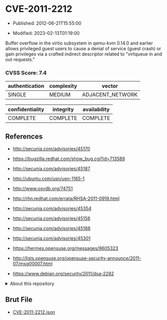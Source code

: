 # CVE-2011-2212

- Published: 2012-06-21T15:55:00

- Modified: 2023-02-13T01:19:00

Buffer overflow in the virtio subsystem in qemu-kvm 0.14.0 and earlier allows privileged guest users to cause a denial of service (guest crash) or gain privileges via a crafted indirect descriptor related to "virtqueue in and out requests."

### CVSS Score: **7.4**

| authentication | complexity | vector |
| --- | --- | --- |
| SINGLE | MEDIUM | ADJACENT_NETWORK |

| confidentiality | integrity | availability |
| --- | --- | --- |
| COMPLETE | COMPLETE | COMPLETE |

## References

* http://secunia.com/advisories/45170

* https://bugzilla.redhat.com/show_bug.cgi?id=713589

* http://secunia.com/advisories/45187

* http://ubuntu.com/usn/usn-1165-1

* http://www.osvdb.org/74751

* http://rhn.redhat.com/errata/RHSA-2011-0919.html

* http://secunia.com/advisories/45354

* http://secunia.com/advisories/45158

* http://secunia.com/advisories/45188

* http://secunia.com/advisories/45301

* https://hermes.opensuse.org/messages/9605323

* http://lists.opensuse.org/opensuse-security-announce/2011-07/msg00007.html

* https://www.debian.org/security/2011/dsa-2282

<details>
<summary>About this repository</summary> 

  This repository is part of the project [Live Hack CVE](https://github.com/Live-Hack-CVE). Main website can be found [www.live-hack.org](https://www.live-hack.org) 
  
  Made by [Sn0wAlice](https://github.com/Sn0wAlice) for the people that care about security and need to have a feed of the latest CVEs. Hope you enjoy it, don't forget to star the repo and follow me on [Twitter](https://twitter.com/Sn0wAlice) and [Github](https://github.com/Sn0wAlice). And that is my [personnal website](https://www.alice-snow.me/)

  - [Home Page](https://github.com/Live-Hack-CVE)
  - [Framework](https://github.com/Live-Hack-CVE/cve-framework)
  - [CVE database](https://github.com/Live-Hack-CVE/full_database)
  - [Changelog](https://github.com/Live-Hack-CVE/Changelog)
</details>

## Brut File

* [CVE-2011-2212.json](https://raw.githubusercontent.com/Live-Hack-CVE/full_database/main/cves/2011/CVE-2011-2212.json)

